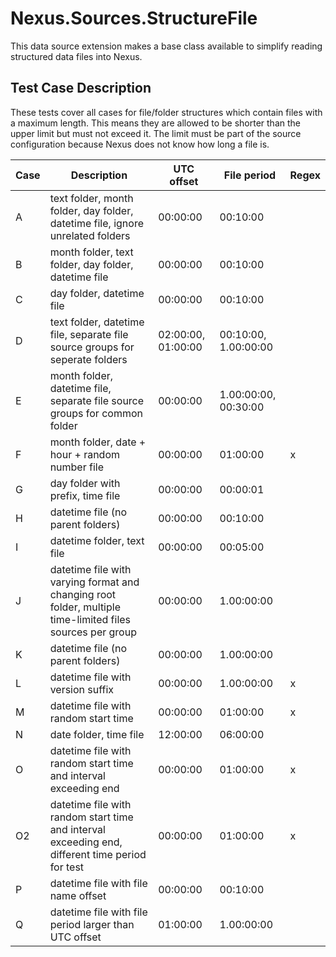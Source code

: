# Nexus.Sources.StructureFile

This data source extension makes a base class available to simplify reading structured data files into Nexus.

## Test Case Description

These tests cover all cases for file/folder structures which contain files with a maximum length. This means they are allowed to be shorter than the upper limit but must not exceed it. The limit must be part of the source configuration because Nexus does not know how long a file is.

| Case | Description                                                                                               | UTC offset         | File period          | Regex |
| ---- | --------------------------------------------------------------------------------------------------------- | ------------------ | -------------------- | ----- |
| A    | text folder, month folder, day folder, datetime file, ignore unrelated folders                            | 00:00:00           | 00:10:00             |       |
| B    | month folder, text folder, day folder, datetime file                                                      | 00:00:00           | 00:10:00             |       |
| C    | day folder, datetime file                                                                                 | 00:00:00           | 00:10:00             |       |
| D    | text folder, datetime file, separate file source groups for seperate folders                              | 02:00:00, 01:00:00 | 00:10:00, 1.00:00:00 |       |
| E    | month folder, datetime file, separate file source groups for common folder                                | 00:00:00           | 1.00:00:00, 00:30:00 |       |
| F    | month folder, date + hour + random number file                                                            | 00:00:00           | 01:00:00             | x     |
| G    | day folder with prefix, time file                                                                         | 00:00:00           | 00:00:01             |       |
| H    | datetime file (no parent folders)                                                                         | 00:00:00           | 00:10:00             |       |
| I    | datetime folder, text file                                                                                | 00:00:00           | 00:05:00             |       |
| J    | datetime file with varying format and changing root folder, multiple time-limited files sources per group | 00:00:00           | 1.00:00:00           |       |
| K    | datetime file (no parent folders)                                                                         | 00:00:00           | 1.00:00:00           |       |
| L    | datetime file with version suffix                                                                         | 00:00:00           | 1.00:00:00           | x     |
| M    | datetime file with random start time                                                                      | 00:00:00           | 01:00:00             | x     |
| N    | date folder, time file                                                                                    | 12:00:00           | 06:00:00             |       |
| O    | datetime file with random start time and interval exceeding end                                           | 00:00:00           | 01:00:00             | x     |
| O2   | datetime file with random start time and interval exceeding end, different time period for test           | 00:00:00           | 01:00:00             | x     |
| P    | datetime file with file name offset                                                                       | 00:00:00           | 00:10:00             |       |
| Q    | datetime file with file period larger than UTC offset                                                     | 01:00:00           | 1.00:00:00           |       |
